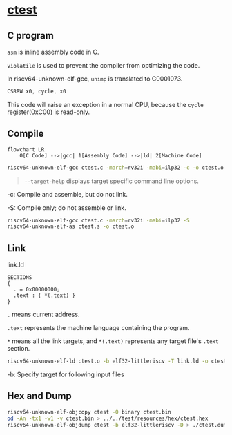 # [ctest](../src/main/scala/ctest)

## C program

`asm` is inline assembly code in C.

`violatile` is used to prevent the compiler from optimizing the code.

In riscv64-unknown-elf-gcc, `unimp` is translated to C0001073.

```asm
CSRRW x0, cycle, x0
```

This code will raise an exception in a normal CPU, because the `cycle` register(0xC00) is read-only.

## Compile

```mermaid
flowchart LR
    0[C Code] -->|gcc| 1[Assembly Code] -->|ld| 2[Machine Code]
```

```bash
riscv64-unknown-elf-gcc ctest.c -march=rv32i -mabi=ilp32 -c -o ctest.o 
```

> `--target-help` displays target specific command line options.

-c: Compile and assemble, but do not link.

-S: Compile only; do not assemble or link.

```bash
riscv64-unknown-elf-gcc ctest.c -march=rv32i -mabi=ilp32 -S
riscv64-unknown-elf-as ctest.s -o ctest.o
```

## Link

link.ld

```ld
SECTIONS
{
  . = 0x00000000;
  .text : { *(.text) }
}
```

`.` means current address.

`.text` represents the machine language containing the program.

`*` means all the link targets, and `*(.text)` represents any target file's `.text` section.

```bash
riscv64-unknown-elf-ld ctest.o -b elf32-littleriscv -T link.ld -o ctest
```

-b: Specify target for following input files

## Hex and Dump

```bash
riscv64-unknown-elf-objcopy ctest -O binary ctest.bin
od -An -tx1 -w1 -v ctest.bin > ../../test/resources/hex/ctest.hex
riscv64-unknown-elf-objdump ctest -b elf32-littleriscv -D > ./ctest.dump
```
